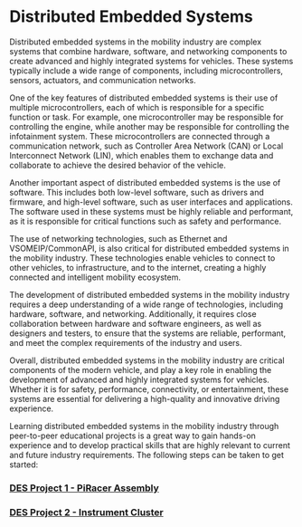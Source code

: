 # **Distributed Embedded Systems**

Distributed embedded systems in the mobility industry are complex systems that combine hardware, software, and networking components to create advanced and highly integrated systems for vehicles. These systems typically include a wide range of components, including microcontrollers, sensors, actuators, and communication networks.

One of the key features of distributed embedded systems is their use of multiple microcontrollers, each of which is responsible for a specific function or task. For example, one microcontroller may be responsible for controlling the engine, while another may be responsible for controlling the infotainment system. These microcontrollers are connected through a communication network, such as Controller Area Network (CAN) or Local Interconnect Network (LIN), which enables them to exchange data and collaborate to achieve the desired behavior of the vehicle.

Another important aspect of distributed embedded systems is the use of software. This includes both low-level software, such as drivers and firmware, and high-level software, such as user interfaces and applications. The software used in these systems must be highly reliable and performant, as it is responsible for critical functions such as safety and performance.

The use of networking technologies, such as Ethernet and VSOMEIP/CommonAPI, is also critical for distributed embedded systems in the mobility industry. These technologies enable vehicles to connect to other vehicles, to infrastructure, and to the internet, creating a highly connected and intelligent mobility ecosystem.

The development of distributed embedded systems in the mobility industry requires a deep understanding of a wide range of technologies, including hardware, software, and networking. Additionally, it requires close collaboration between hardware and software engineers, as well as designers and testers, to ensure that the systems are reliable, performant, and meet the complex requirements of the industry and users.

Overall, distributed embedded systems in the mobility industry are critical components of the modern vehicle, and play a key role in enabling the development of advanced and highly integrated systems for vehicles. Whether it is for safety, performance, connectivity, or entertainment, these systems are essential for delivering a high-quality and innovative driving experience.

Learning distributed embedded systems in the mobility industry through peer-to-peer educational projects is a great way to gain hands-on experience and to develop practical skills that are highly relevant to current and future industry requirements. The following steps can be taken to get started:

### [DES Project 1 - PiRacer Assembly](https://github.com/SEA-ME/DES_PiRacer-Assembly)

### [DES Project 2 - Instrument Cluster](https://github.com/SEA-ME/DES_Instrument-Cluster)
